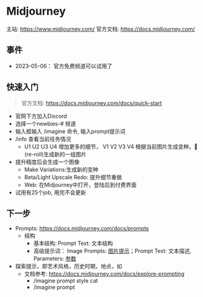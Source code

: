 # Midjourney

主站: https://www.midjourney.com/
官方文档: https://docs.midjourney.com/

## 事件
* 2023-05-06： 官方免费频道可以试用了

## 快速入门
> 官方文档: https://docs.midjourney.com/docs/quick-start
* 官网下方加入Discord
* 选择一个newbies-# 频道
* 输入框输入 /imagine 命令, 输入prompt提示词
* /info 查看当前任务情况
  * U1 U2 U3 U4 增加更多的细节， V1 V2 V3 V4 根据当前图片生成变种，🔄 (re-roll)生成新的一组图片
* 提升精度后会生成一个图像
  * Make Variations:生成新的变种
  * Beta/Light Upscale Redo: 提升细节重做
  * Web: 在Midjourney中打开，登陆后到付费界面
* 试用有25个job, 用完不会更新
  
## 下一步
* Prompts: https://docs.midjourney.com/docs/prompts
  * 结构
    * 基本结构: Prompt Text: 文本结构
    * 高级提示词： Image Prompts: [图片提示](https://docs.midjourney.com/docs/image-prompts)；Prompt Text: 文本描述, Parameters: [参数](https://docs.midjourney.com/docs/parameter-list)
* 探索提示，即艺术风格，历史时期，地点，如
  * 文档参考: https://docs.midjourney.com/docs/explore-prompting
    * /imagine prompt <any art style> style cat
    * /imagine prompt <style> sketch of a cat
* /blend 以图生图